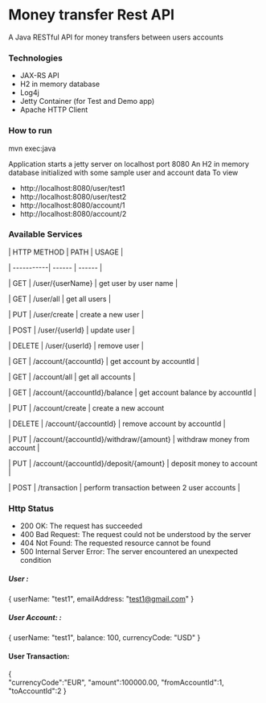 # Money transfer Rest API

A Java RESTful API for money transfers between users accounts

### Technologies
- JAX-RS API
- H2 in memory database
- Log4j
- Jetty Container (for Test and Demo app)
- Apache HTTP Client

### How to run
mvn exec:java

Application starts a jetty server on localhost port 8080 An H2 in memory database initialized with some sample user and account data To view

- http://localhost:8080/user/test1
- http://localhost:8080/user/test2
- http://localhost:8080/account/1
- http://localhost:8080/account/2

### Available Services

| HTTP METHOD | PATH | USAGE |

| -----------| ------ | ------ |

| GET | /user/{userName} | get user by user name | 

| GET | /user/all | get all users |

| PUT | /user/create | create a new user | 

| POST | /user/{userId} | update user | 

| DELETE | /user/{userId} | remove user | 

| GET | /account/{accountId} | get account by accountId | 

| GET | /account/all | get all accounts | 

| GET | /account/{accountId}/balance | get account balance by accountId | 

| PUT | /account/create | create a new account

| DELETE | /account/{accountId} | remove account by accountId | 

| PUT | /account/{accountId}/withdraw/{amount} | withdraw money from account | 

| PUT | /account/{accountId}/deposit/{amount} | deposit money to account | 

| POST | /transaction | perform transaction between 2 user accounts | 

### Http Status
- 200 OK: The request has succeeded
- 400 Bad Request: The request could not be understood by the server 
- 404 Not Found: The requested resource cannot be found
- 500 Internal Server Error: The server encountered an unexpected condition 

##### User : 

{
userName: "test1",
emailAddress: "test1@gmail.com"
}

##### User Account: : 

{
userName: "test1",
balance: 100,
currencyCode: "USD"
}

#### User Transaction:

{  
   "currencyCode":"EUR",
   "amount":100000.00,
   "fromAccountId":1,
   "toAccountId":2
}